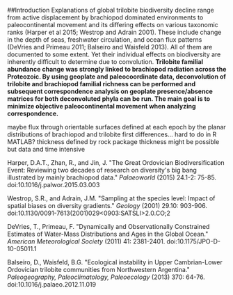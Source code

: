 ##Introduction
Explanations of global trilobite biodiversity decline range from active displacement by brachiopod dominated environments to paleocontinental movement and its differing effects on various taxonomic ranks (Harper et al 2015; Westrop and Adrain 2001). These include change in the depth of seas, freshwater circulation, and ocean flux patterns (DeVries and Primeau 2011; Balseiro and Waisfeld 2013). All of them are documented to some extent. Yet their individual effects on biodiversity are inherently difficult to determine due to convolution. **Trilobite familial abundance change was strongly linked to brachiopod radiation across the Proteozoic. By using geoplate and paleocoordinate data, deconvolution of trilobite and brachiopod familial richness can be performed and subsequent correspondence analysis on geoplate presence/absence matrices for both deconvoluted phyla can be run. The main goal is to minimize objective paleocontinental movement when analyzing correspondence.**

maybe
flux through orientable surfaces defined at each epoch by the planar distributions of brachiopod and trilobite first differences...
  hard to do in R
  MATLAB?
  thickness defined by rock package thickness might be possible but data and time intensive
  
  



Harper, D.A.T., Zhan, R., and Jin, J. "The Great Ordovician Biodiversification Event: Reviewing two decades of research on diversity's big bang illustrated by mainly brachiopod data." *Palaeoworld* (2015) 24.1-2: 75-85. doi:10.1016/j.palwor.2015.03.003

Westrop, S.R., and Adrain, J.M. "Sampling at the species level: Impact of spatial biases on diversity gradients." *Geology* (2001) 29.10: 903-906. doi:10.1130/0091-7613(2001)​029<0903:SATSLI>​2.0.CO;2

DeVries, T., Primeau, F. "Dynamically and Observationally Constrained Estimates of Water-Mass Distributions and Ages in the Global Ocean." *American Meteorological Society* (2011) 41: 2381-2401. doi:10.1175/JPO-D-10-05011.1

Balseiro, D., Waisfeld, B.G. "Ecological instability in Upper Cambrian-Lower Ordovician trilobite communities from Northwestern Argentina." *Paleogeography, Paleoclimatology, Paleoecology* (2013) 370: 64-76. doi:10.1016/j.palaeo.2012.11.019



